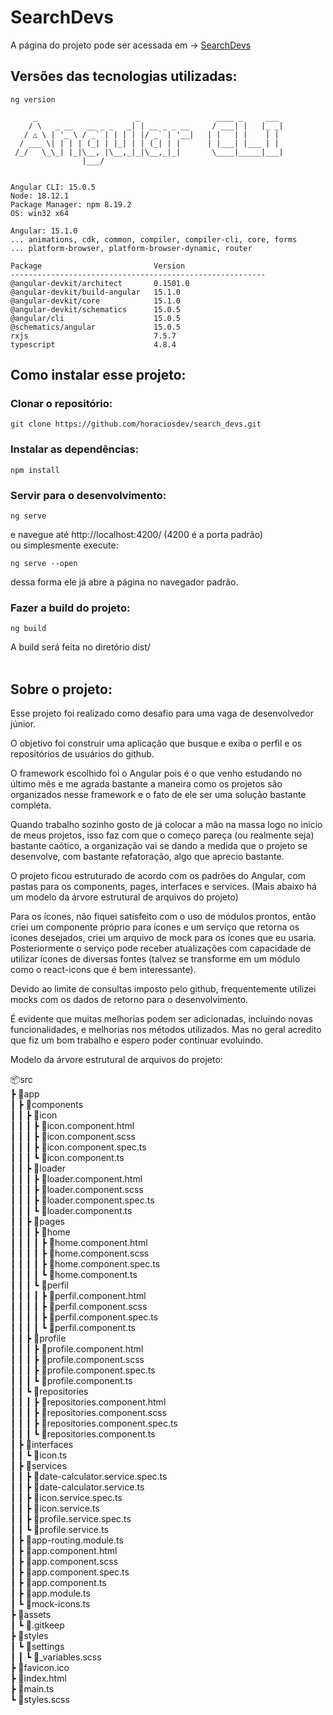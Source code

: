 <h1>SearchDevs</h1>

<div>
<p>A página do projeto pode ser acessada em -> <a href='https://horaciosdev.github.io/search_devs/' target='_blank'>SearchDevs<a/></p>
</div>

<h2>Versões das tecnologias utilizadas:</h2>

```
ng version

     _                      _                 ____ _     ___
    / \   _ __   __ _ _   _| | __ _ _ __     / ___| |   |_ _|
   / △ \ | '_ \ / _` | | | | |/ _` | '__|   | |   | |    | |
  / ___ \| | | | (_| | |_| | | (_| | |      | |___| |___ | |
 /_/   \_\_| |_|\__, |\__,_|_|\__,_|_|       \____|_____|___|
                |___/


Angular CLI: 15.0.5
Node: 18.12.1
Package Manager: npm 8.19.2
OS: win32 x64

Angular: 15.1.0
... animations, cdk, common, compiler, compiler-cli, core, forms
... platform-browser, platform-browser-dynamic, router

Package                         Version
---------------------------------------------------------
@angular-devkit/architect       0.1501.0
@angular-devkit/build-angular   15.1.0
@angular-devkit/core            15.1.0
@angular-devkit/schematics      15.0.5
@angular/cli                    15.0.5
@schematics/angular             15.0.5
rxjs                            7.5.7
typescript                      4.8.4
```

<h2>Como instalar esse projeto:</h2>

<h3>Clonar o repositório:</h3>

```
git clone https://github.com/horaciosdev/search_devs.git
```

<h3>Instalar as dependências:</h3>

```
npm install
```

<h3>Servir para o desenvolvimento:</h3>

```
ng serve
```

<div>e navegue até http://localhost:4200/ (4200 é a porta padrão)</div>
<div>ou simplesmente execute:</div>

```
ng serve --open
```

<div>dessa forma ele já abre a página no navegador padrão.</div>

<h3>Fazer a build do projeto:</h3>

```
ng build
```

<div>A build será feita no diretório dist/</div>

<br>

<h2>Sobre o projeto:</h2>

Esse projeto foi realizado como desafio para uma vaga de desenvolvedor júnior.

O objetivo foi construir uma aplicação que busque e exiba o perfil e os repositórios de usuários do github.

O framework escolhido foi o Angular pois é o que venho estudando no último mês e me agrada bastante a maneira como os projetos são organizados nesse framework e o fato de ele ser uma solução bastante completa.

Quando trabalho sozinho gosto de já colocar a mão na massa logo no início de meus projetos, isso faz com que o começo pareça (ou realmente seja) bastante caótico, a organização vai se dando a medida que o projeto se desenvolve, com bastante refatoração, algo que aprecio bastante.

O projeto ficou estruturado de acordo com os padrões do Angular, com pastas para os components, pages, interfaces e services. (Mais abaixo há um modelo da árvore estrutural de arquivos do projeto)

Para os ícones, não fiquei satisfeito com o uso de módulos prontos, então criei um componente próprio para ícones e um serviço que retorna os ícones desejados, criei um arquivo de mock para os ícones que eu usaria. Posteriormente o serviço pode receber atualizações com capacidade de utilizar ícones de diversas fontes (talvez se transforme em um módulo como o react-icons que é bem interessante).

Devido ao limite de consultas imposto pelo github, frequentemente utilizei mocks com os dados de retorno para o desenvolvimento.

É evidente que muitas melhorias podem ser adicionadas, incluindo novas funcionalidades, e melhorias nos métodos utilizados. Mas no geral acredito que fiz um bom trabalho e espero poder continuar evoluindo.

Modelo da árvore estrutural de arquivos do projeto:

<div>📦src</div>
<div> ┣ 📂app</div>
<div> ┃ ┣ 📂components</div>
<div> ┃ ┃ ┣ 📂icon</div>
<div> ┃ ┃ ┃ ┣ 📜icon.component.html</div>
<div> ┃ ┃ ┃ ┣ 📜icon.component.scss</div>
<div> ┃ ┃ ┃ ┣ 📜icon.component.spec.ts</div>
<div> ┃ ┃ ┃ ┗ 📜icon.component.ts</div>
<div> ┃ ┃ ┣ 📂loader</div>
<div> ┃ ┃ ┃ ┣ 📜loader.component.html</div>
<div> ┃ ┃ ┃ ┣ 📜loader.component.scss</div>
<div> ┃ ┃ ┃ ┣ 📜loader.component.spec.ts</div>
<div> ┃ ┃ ┃ ┗ 📜loader.component.ts</div>
<div> ┃ ┃ ┣ 📂pages</div>
<div> ┃ ┃ ┃ ┣ 📂home</div>
<div> ┃ ┃ ┃ ┃ ┣ 📜home.component.html</div>
<div> ┃ ┃ ┃ ┃ ┣ 📜home.component.scss</div>
<div> ┃ ┃ ┃ ┃ ┣ 📜home.component.spec.ts</div>
<div> ┃ ┃ ┃ ┃ ┗ 📜home.component.ts</div>
<div> ┃ ┃ ┃ ┗ 📂perfil</div>
<div> ┃ ┃ ┃ ┃ ┣ 📜perfil.component.html</div>
<div> ┃ ┃ ┃ ┃ ┣ 📜perfil.component.scss</div>
<div> ┃ ┃ ┃ ┃ ┣ 📜perfil.component.spec.ts</div>
<div> ┃ ┃ ┃ ┃ ┗ 📜perfil.component.ts</div>
<div> ┃ ┃ ┣ 📂profile</div>
<div> ┃ ┃ ┃ ┣ 📜profile.component.html</div>
<div> ┃ ┃ ┃ ┣ 📜profile.component.scss</div>
<div> ┃ ┃ ┃ ┣ 📜profile.component.spec.ts</div>
<div> ┃ ┃ ┃ ┗ 📜profile.component.ts</div>
<div> ┃ ┃ ┗ 📂repositories</div>
<div> ┃ ┃ ┃ ┣ 📜repositories.component.html</div>
<div> ┃ ┃ ┃ ┣ 📜repositories.component.scss</div>
<div> ┃ ┃ ┃ ┣ 📜repositories.component.spec.ts</div>
<div> ┃ ┃ ┃ ┗ 📜repositories.component.ts</div>
<div> ┃ ┣ 📂interfaces</div>
<div> ┃ ┃ ┗ 📜icon.ts</div>
<div> ┃ ┣ 📂services</div>
<div> ┃ ┃ ┣ 📜date-calculator.service.spec.ts</div>
<div> ┃ ┃ ┣ 📜date-calculator.service.ts</div>
<div> ┃ ┃ ┣ 📜icon.service.spec.ts</div>
<div> ┃ ┃ ┣ 📜icon.service.ts</div>
<div> ┃ ┃ ┣ 📜profile.service.spec.ts</div>
<div> ┃ ┃ ┗ 📜profile.service.ts</div>
<div> ┃ ┣ 📜app-routing.module.ts</div>
<div> ┃ ┣ 📜app.component.html</div>
<div> ┃ ┣ 📜app.component.scss</div>
<div> ┃ ┣ 📜app.component.spec.ts</div>
<div> ┃ ┣ 📜app.component.ts</div>
<div> ┃ ┣ 📜app.module.ts</div>
<div> ┃ ┗ 📜mock-icons.ts</div>
<div> ┣ 📂assets</div>
<div> ┃ ┗ 📜.gitkeep</div>
<div> ┣ 📂styles</div>
<div> ┃ ┗ 📂settings</div>
<div> ┃ ┃ ┗ 📜_variables.scss</div>
<div> ┣ 📜favicon.ico</div>
<div> ┣ 📜index.html</div>
<div> ┣ 📜main.ts</div>
<div> ┗ 📜styles.scss</div>
